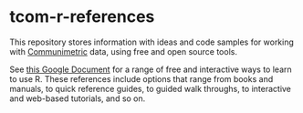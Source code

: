 # tcom-r-references

This repository stores information with ideas and code samples for working with [Communimetric](http://www.springer.com/us/book/9780387928210) data, using free and open source tools.

See [this Google Document](https://docs.google.com/document/d/1HoTiaEoe1Wmq6ySqdIBps-0mTsDMIghpIPfg4ImIHUk/edit?usp=sharing) for a range of free and interactive ways to learn to use R. These references include options that range from books and manuals, to quick reference guides, to guided walk throughs, to interactive and web-based tutorials, and so on.
